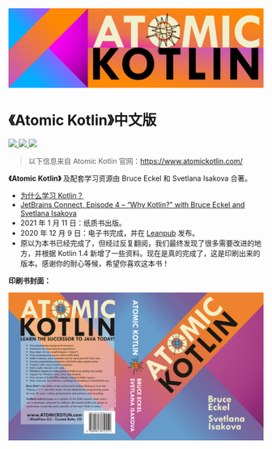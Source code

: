 <a href="https://www.angus-liu.cn/Atomic-Kotlin-zh/">
  <img alt="Atomic Kotlin Banner" src="./assets/AtomicKotlinBanner.png"/>
</a>

# 《Atomic Kotlin》中文版

<p>
  <a href="./LICENSE">
    <img src="https://img.shields.io/github/license/Angus-Liu/Atomic-Kotlin-zh?style=flat-square"/>
  </a>
  <a href="https://www.angus-liu.cn/Atomic-Kotlin-zh/">
    <img src="https://img.shields.io/badge/Website-Atomic--Kotlin--zh-informational?style=flat-square"/>
  </a>
  <a href="https://travis-ci.com/github/Angus-Liu/Atomic-Kotlin-zh">
    <img src="https://img.shields.io/travis/com/Angus-Liu/Atomic-Kotlin-zh/main?style=flat-square"/>
  </a>
</p>

> 以下信息来自 Atomic Kotlin 官网：https://www.atomickotlin.com/

**《Atomic Kotlin》** 及配套学习资源由 Bruce Eckel 和 Svetlana Isakova 合著。

- [为什么学习 Kotlin？](https://blog.jetbrains.com/kotlin/2021/04/why-learn-kotlin/)
- [JetBrains Connect, Episode 4 – “Why Kotlin?” with Bruce Eckel and Svetlana Isakova](https://www.youtube.com/watch?v=0V-qp-qpjzU)
- 2021 年 1 月 11 日：纸质书出版。
- 2020 年 12 月 9 日：电子书完成，并在 [Leanpub](https://leanpub.com/AtomicKotlin) 发布。
- 原以为本书已经完成了，但经过反复翻阅，我们最终发现了很多需要改进的地方，并根据 Kotlin 1.4 新增了一些资料。现在是真的完成了，这是印刷出来的版本。感谢你的耐心等候，希望你喜欢这本书！

**印刷书封面：**

![Atomic Kotlin Book Cover](./assets/BookCover.png)